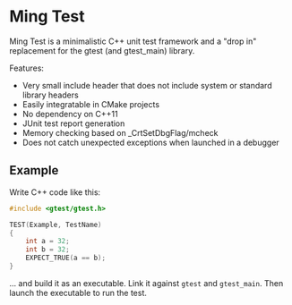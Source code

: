 
# Ming Test

Ming Test is a minimalistic C++ unit test framework and a "drop in" replacement for the gtest (and gtest_main) library.

Features:
* Very small include header that does not include system or standard library headers
* Easily integratable in CMake projects
* No dependency on C++11
* JUnit test report generation
* Memory checking based on _CrtSetDbgFlag/mcheck
* Does not catch unexpected exceptions when launched in a debugger

## Example

Write C++ code like this:

```cpp
#include <gtest/gtest.h>

TEST(Example, TestName)
{
    int a = 32;
    int b = 32;
    EXPECT_TRUE(a == b);
}
```

... and build it as an executable. Link it against `gtest` and `gtest_main`. Then launch the executable to run the test.
